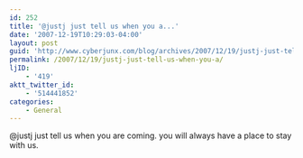 ```yaml
---
id: 252
title: '@justj just tell us when you a...'
date: '2007-12-19T10:29:03-04:00'
layout: post
guid: 'http://www.cyberjunx.com/blog/archives/2007/12/19/justj-just-tell-us-when-you-a/'
permalink: /2007/12/19/justj-just-tell-us-when-you-a/
ljID:
    - '419'
aktt_twitter_id:
    - '514441852'
categories:
    - General
---
```


@justj just tell us when you are coming. you will always have a place to stay with us.